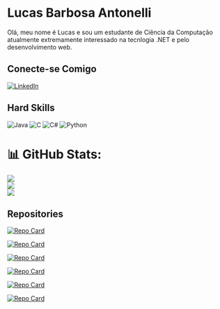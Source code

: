 

# Lucas Barbosa Antonelli   

Olá, meu nome é Lucas e sou um estudante de Ciência da Computação atualmente extremamente interessado na tecnlogia .NET e pelo desenvolvimento web.

## Conecte-se Comigo
[![LinkedIn](https://img.shields.io/badge/LinkedIn-000?style=for-the-badge&logo=linkedin&logoColor=0E76A8)](https://www.linkedin.com/in/lucas-antonelli/)

## Hard Skills
![Java](https://img.shields.io/badge/Java-000?style=for-the-badge&logo=java)
![C](https://img.shields.io/badge/C-000?style=for-the-badge&logo=c)
![C#](https://img.shields.io/badge/C%23-000?style=for-the-badge&logo=c-sharp&logoColor=823085)
![Python](https://img.shields.io/badge/Python-000?style=for-the-badge&logo=python)

# 📊 GitHub Stats:
![](https://github-readme-stats.vercel.app/api?username=lucasantonelli21&theme=radical&hide_border=false&include_all_commits=true&count_private=true)<br/>
![](https://github-readme-streak-stats.herokuapp.com/?user=lucasantonelli21&theme=radical&hide_border=false)<br/>
![](https://github-readme-stats.vercel.app/api/top-langs/?username=lucasantonelli21&theme=radical&hide_border=false&include_all_commits=true&count_private=true&layout=compact)



## Repositories

[![Repo Card](https://github-readme-stats.vercel.app/api/pin/?username=lucasantonelli21&repo=GitFind&bg_color=000&border_color=30A3DC&show_icons=true&icon_color=30A3DC&title_color=E94D5F&text_color=FFF)](https://github.com/lucasantonelli21/GitFind)

[![Repo Card](https://github-readme-stats.vercel.app/api/pin/?username=lucasantonelli21&repo=BotEnviarMensagem&bg_color=000&border_color=30A3DC&show_icons=true&icon_color=30A3DC&title_color=E94D5F&text_color=FFF)](https://github.com/lucasantonelli21/BotEnviarMensagem)

[![Repo Card](https://github-readme-stats.vercel.app/api/pin/?username=lucasantonelli21&repo=Aviario-Campo-Alegre&bg_color=000&border_color=30A3DC&show_icons=true&icon_color=30A3DC&title_color=E94D5F&text_color=FFF)](https://github.com/lucasantonelli21/Aviario-Campo-Alegre)

[![Repo Card](https://github-readme-stats.vercel.app/api/pin/?username=lucasantonelli21&repo=minimal-api-dio&bg_color=000&border_color=30A3DC&show_icons=true&icon_color=30A3DC&title_color=E94D5F&text_color=FFF)](https://github.com/lucasantonelli21/minimal-api-dio)

[![Repo Card](https://github-readme-stats.vercel.app/api/pin/?username=lucasantonelli21&repo=Trabalho-Final-Redes2&bg_color=000&border_color=30A3DC&show_icons=true&icon_color=30A3DC&title_color=E94D5F&text_color=FFF)](https://github.com/lucasantonelli21/Trabalho-Final-Redes2)

[![Repo Card](https://github-readme-stats.vercel.app/api/pin/?username=lucasantonelli21&repo=Analise-e-Projetos-de-Algoritmos&bg_color=000&border_color=30A3DC&show_icons=true&icon_color=30A3DC&title_color=E94D5F&text_color=FFF)](https://github.com/lucasantonelli21/Analise-e-Projetos-de-Algoritmos)
